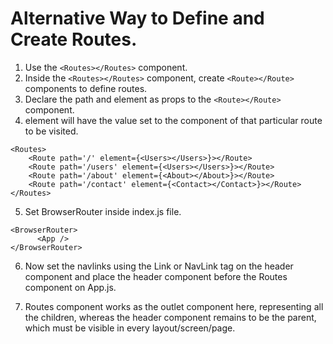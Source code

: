 # Alternative Way to Define and Create Routes.

1. Use the ```<Routes></Routes>``` component.
2. Inside the ```<Routes></Routes>``` component, create ```<Route></Route>``` components to define routes.
3. Declare the path and element as props to the ```<Route></Route>``` component.
4. element will have the value set to the component of that particular route to be visited.

```
<Routes>
    <Route path='/' element={<Users></Users>}></Route>
    <Route path='/users' element={<Users></Users>}></Route>
    <Route path='/about' element={<About></About>}></Route>
    <Route path='/contact' element={<Contact></Contact>}></Route>
</Routes>
```

5. Set BrowserRouter inside index.js file. 

```
<BrowserRouter>
      <App />
</BrowserRouter>
```

6. Now set the navlinks using the Link or NavLink tag on the header component and place the header component before the Routes component on App.js.

7. Routes component works as the outlet component here, representing all the children, whereas the header component remains to be the parent, which must be visible in every layout/screen/page.